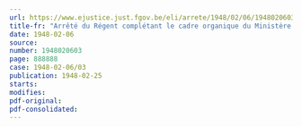```yaml
---
url: https://www.ejustice.just.fgov.be/eli/arrete/1948/02/06/1948020603/justel
title-fr: "Arrêté du Régent complétant le cadre organique du Ministère des Travaux publics"
date: 1948-02-06
source:
number: 1948020603
page: 888888
case: 1948-02-06/03
publication: 1948-02-25
starts:
modifies:
pdf-original:
pdf-consolidated:
---
```


